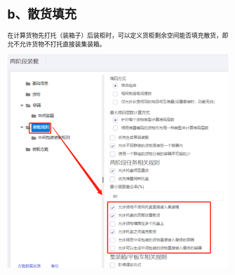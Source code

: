 # b、散货填充

在计算货物先打托（装箱子）后装柜时，可以定义货柜剩余空间能否填充散货，即允不允许货物不打托直接装集装箱。

![](../../../.gitbook/assets/53.png)

